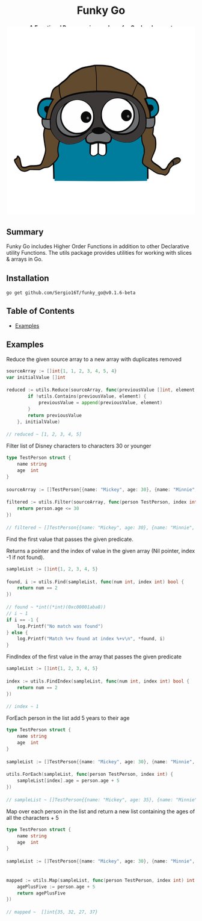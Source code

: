 <div align="center">
    <h1>Funky Go</h1>
    <h4>
    A Functional Programming package for Go development
    </h4>
    <p>
        <a href="https://pkg.go.dev/github.com/Sergio16T/funky_go">
            <img alt="Go Reference" src="https://pkg.go.dev/badge/github.com/gabriel-vasile/mimetype.svg">
        </a>
        <a href="https://goreportcard.com/report/github.com/Sergio16T/funky_go">
            <img alt="go report A+" src="https://goreportcard.com/badge/github.com/Sergio16T/funky_go"/>
        </a>
        <a href="LICENSE">
            <img alt="License" src="https://img.shields.io/badge/License-MIT-green.svg">
        </a>
    </p>
    <img alt="Go Pilot" src="./go-pilot.svg" width="500px" style="margin-top: -60px">
</div>


## Summary
Funky Go includes Higher Order Functions in addition to other 
Declarative utility Functions. The utils package provides utilities
for working with slices & arrays in Go.


## Installation

```
go get github.com/Sergio16T/funky_go@v0.1.6-beta
```
## Table of Contents

- [Examples](#examples)


## Examples

Reduce the given source array to a new array with duplicates removed
```go
sourceArray := []int{1, 1, 2, 3, 4, 5, 4}
var initialValue []int

reduced := utils.Reduce(sourceArray, func(previousValue []int, element int) []int {
		if !utils.Contains(previousValue, element) {
			previousValue = append(previousValue, element)
		}
		return previousValue
	}, initialValue)

// reduced ~ [1, 2, 3, 4, 5]
```

Filter list of Disney characters to characters 30 or younger
```go
type TestPerson struct {
    name string
    age  int
}

sourceArray := []TestPerson{{name: "Mickey", age: 30}, {name: "Minnie", age: 27}, {name: "Goofy", age: 22}, {name: "Donald", age: 32}}

filtered := utils.Filter(sourceArray, func(person TestPerson, index int) bool {
    return person.age <= 30
})

// filtered ~ []TestPerson{{name: "Mickey", age: 30}, {name: "Minnie", age: 27}, {name: "Goofy", age: 22}}

```

Find the first value that passes the given predicate. 

Returns a pointer and the index of value in the given array
(Nil pointer, index -1 if not found).
```go
sampleList := []int{1, 2, 3, 4, 5}

found, i := utils.Find(sampleList, func(num int, index int) bool {
    return num == 2
})

// found ~ *int((*int)(0xc00001aba8))
// i ~ 1
if i == -1 {
    log.Printf("No match was found")
} else {
    log.Printf("Match %+v found at index %+v\n", *found, i)
}
```
FindIndex of the first value in the array that passes the given predicate
```go
sampleList := []int{1, 2, 3, 4, 5}

index := utils.FindIndex(sampleList, func(num int, index int) bool {
    return num == 2
})

// index ~ 1
```

ForEach person in the list add 5 years to their age
```go
type TestPerson struct {
    name string
    age  int
}

sampleList := []TestPerson{{name: "Mickey", age: 30}, {name: "Minnie", age: 27}, {name: "Goofy", age: 22}, {name: "Donald", age: 32}}

utils.ForEach(sampleList, func(person TestPerson, index int) {
    sampleList[index].age = person.age + 5
})

// sampleList ~ []TestPerson{{name: "Mickey", age: 35}, {name: "Minnie", age: 32}, {name: "Goofy", age: 27}, {name: "Donald", age: 37}}

```

Map over each person in the list and return a new list containing the ages of all the characters + 5
```go
type TestPerson struct {
    name string
    age  int
}

sampleList := []TestPerson{{name: "Mickey", age: 30}, {name: "Minnie", age: 27}, {name: "Goofy", age: 22}, {name: "Donald", age: 32}}


mapped := utils.Map(sampleList, func(person TestPerson, index int) int {
    agePlusFive := person.age + 5
    return agePlusFive
})

// mapped ~  []int{35, 32, 27, 37}
```